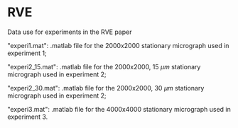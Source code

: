 # RVE
Data use for experiments in the RVE paper

"experi1.mat": .matlab file for the 2000x2000 stationary micrograph used in experiment 1;

"experi2_15.mat": .matlab file for the 2000x2000, 15 $\mu m$ stationary micrograph used in experiment 2;

"experi2_30.mat": .matlab file for the 2000x2000, 30 $\mu m$ stationary micrograph used in experiment 2;

"experi3.mat": .matlab file for the 4000x4000 stationary micrograph used in experiment 3.
